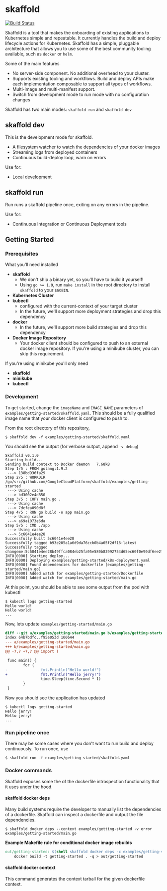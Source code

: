 skaffold
=============

[![Build Status](https://travis-ci.com/GoogleCloudPlatform/skaffold.svg?token=NyoV8n1D3L8EzmetKFNB&branch=master)](https://travis-ci.com/GoogleCloudPlatform/skaffold)

Skaffold is a tool that makes the onboarding of existing applications to Kubernetes simple and repeatable. It currently handles the build and deploy lifecycle actions for Kubernetes. Skaffold has a simple, pluggable architecture that allows you to use some of the best community tooling available, such as `docker` or `helm`.

Some of the main features
* No server-side component. No additional overhead to your cluster.
* Supports existing tooling and workflows. Build and deploy APIs make each implementation composable to support all types of workflows.
* Multi-image and multi-manifest support.
* Switch from development mode to run mode with no configuration changes

Skaffold has two main modes: `skaffold run` and `skaffold dev`

## skaffold dev
This is the development mode for skaffold.

* A filesystem watcher to watch the dependencies of your docker images
* Streaming logs from deployed containers
* Continuous build-deploy loop, warn on errors

Use for:
* Local development

## skaffold run
Run runs a skaffold pipeline once, exiting on any errors in the pipeline.

Use for:
* Continuous Integration or Continuous Deployment tools

## Getting Started

### Prerequisites

What you'll need installed

* **skaffold**
    * We don't ship a binary yet, so you'll have to build it yourself!
    * Using `go >= 1.9`, run `make install` in the root directory to install `skaffold` to your `$GOBIN`.
* **Kubernetes Cluster**
* **kubectl**
  * configured with the current-context of your target cluster
  * In the future, we'll support more deployment strategies and drop this dependency
* **docker**
    * In the future, we'll support more build strategies and drop this dependency
* **Docker Image Repository**
    * Your docker client should be configured to push to an external docker image repository.  If you're using a minikube cluster, you can skip this requirement.

If you're using minikube you'll only need
* **skaffold**
* **minikube**
* **kubectl**

### Development

To get started, change the `imageName` and `IMAGE_NAME` parameters of `examples/getting-started/skaffold.yaml`.  This should be a fully qualified image name that your docker client is configured to push to.

From the root directory of this repository,

```shell
$ skaffold dev -f examples/getting-started/skaffold.yaml
```

You should see the output (for verbose output, append `-v debug`)

```shell
Skaffold v0.1.0
Starting build...
Sending build context to Docker daemon   7.68kB
Step 1/5 : FROM golang:1.9.2
 ---> 138bd936fa29
Step 2/5 : WORKDIR /go/src/github.com/GoogleCloudPlatform/skaffold/examples/getting-started
 ---> Using cache
 ---> bd3002e4d850
Step 3/5 : COPY main.go .
 ---> Using cache
 ---> 7dcfea090d8f
Step 4/5 : RUN go build -o app main.go
 ---> Using cache
 ---> a69a1073e6da
Step 5/5 : CMD ./app
 ---> Using cache
 ---> 5c6041e4ee28
Successfully built 5c6041e4ee28
Successfully tagged b93e205a1a6d9da76ccb0b4a65f2df16:latest
Successfully tagged changeme:5c6041e4ee28b49ffca084eb25fa95e580b83992754d65ec60f0e90df6ee2f98
INFO[0000] Starting deploy...
INFO[0000] Deploying examples/getting-started/k8s-deployment.yaml
INFO[0000] Found dependencies for dockerfile [examples/getting-started/main.go]
INFO[0000] Added watch for examples/getting-started/Dockerfile
INFO[0000] Added watch for examples/getting-started/main.go

```

At this point, you should be able to see some output from the pod with kubectl

```shell
$ kubectl logs getting-started
Hello world!
Hello world!
...
```

Now, lets update `examples/getting-started/main.go`

```diff
diff --git a/examples/getting-started/main.go b/examples/getting-started/main.go
index 64b7bdfc..f95e053d 100644
--- a/examples/getting-started/main.go
+++ b/examples/getting-started/main.go
@@ -7,7 +7,7 @@ import (

 func main() {
        for {
-               fmt.Println("Hello world!")
+               fmt.Println("Hello jerry!")
                time.Sleep(time.Second * 1)
        }
 }
 ```

 Now you should see the application has updated

 ```
$ kubectl logs getting-started
Hello jerry!
Hello jerry!
...
```

### Run pipeline once

There may be some cases where you don't want to run build and deploy continuously. To run once, use

```shell
$ skaffold run -f examples/getting-started/skaffold.yaml
```

### Docker commands

Skaffold exposes some the of the dockerfile introspection functionality that it uses under the hood.

#### skaffold docker deps

Many build systems require the developer to manually list the dependencies of a dockerfile.  Skaffold can inspect a dockerfile and output the file dependencies.  

```
$ skaffold docker deps --context examples/getting-started -v error
examples/getting-started/main.go
```

**Example Makefile rule for conditional docker image rebuilds**
```Makefile
out/getting-started: $(shell skaffold docker deps -c examples/getting-started -v error)
	docker build -t getting-started . -q > out/getting-started
```


#### skaffold docker context

This command generates the context tarball for the given dockerfile context. 
